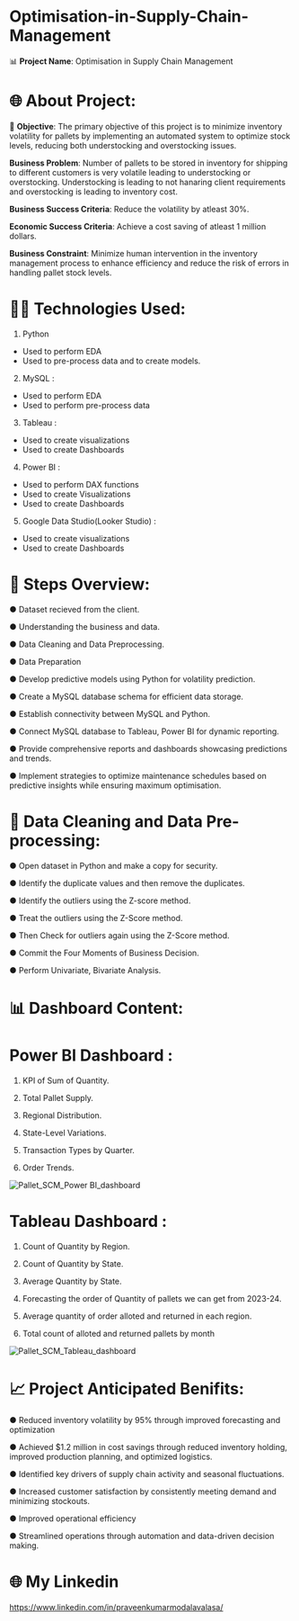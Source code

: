 # Optimisation-in-Supply-Chain-Management

📊 __Project Name__: Optimisation in Supply Chain Management

# 🌐 About Project:

🚀 __Objective__: The primary objective of this project is to minimize inventory volatility for pallets by implementing an automated system to optimize stock levels, reducing both understocking and overstocking issues.

__Business Problem__: Number of pallets to be stored in inventory for shipping to different customers is very volatile leading to understocking or overstocking. Understocking is leading to not hanaring client requirements and overstocking is leading to inventory cost.

__Business Success Criteria__: Reduce the volatility by atleast 30%.

__Economic Success Criteria__: Achieve a cost saving of atleast 1 million dollars.

__Business Constraint__: Minimize human intervention in the inventory management process to enhance efficiency and reduce the risk of errors in handling pallet stock levels.

# 👨‍💻 Technologies Used:
1. Python
  * Used to perform EDA
  * Used to pre-process data and to create models.
2. MySQL :
  * Used to perform EDA
  * Used to perform pre-process data
3. Tableau :
  * Used to create visualizations
  *	Used to create Dashboards
4. Power BI :
  * Used to perform DAX functions
  * Used to create Visualizations 
  * Used to create Dashboards
5. Google Data Studio(Looker Studio) :
  * Used to create visualizations
  *	Used to create Dashboards

# 📜 Steps Overview:
● Dataset recieved from the client.

● Understanding the business and data.

● Data Cleaning and Data Preprocessing.

● Data Preparation

● Develop predictive models using Python for volatility prediction.

● Create a MySQL database schema for efficient data storage.

● Establish connectivity between MySQL and Python.

● Connect MySQL database to Tableau, Power BI for dynamic reporting.

● Provide comprehensive reports and dashboards showcasing predictions and trends.

● Implement strategies to optimize maintenance schedules based on predictive insights while ensuring maximum optimisation.

# 🧹 Data Cleaning and Data Pre-processing:
● Open dataset in Python and make a copy for security.

● Identify the duplicate values and then remove the duplicates.

● Identify the outliers using the Z-score method.

● Treat the outliers using the Z-Score method.

● Then Check for outliers again using the Z-Score method.

● Commit the Four Moments of Business Decision.

● Perform Univariate, Bivariate Analysis.

# 📊 Dashboard Content:
# Power BI Dashboard :
1. KPI of Sum of Quantity.

2. Total Pallet Supply.

3. Regional Distribution.

4. State-Level Variations.

5. Transaction Types by Quarter.

6. Order Trends.

![Pallet_SCM_Power BI_dashboard](https://github.com/MPraveenKumar97/Optimisation-in-Supply-Chain-Management/assets/71966737/dd2d286c-c86f-47cb-aa6a-bcb3a731e50e)


# Tableau Dashboard :
1. Count of Quantity by Region.

2. Count of Quantity by State.

3. Average Quantity by State.

4. Forecasting the order of Quantity of pallets we can get from 2023-24.

5. Average quantity of order alloted and returned in each region.

6. Total count of alloted and returned pallets by month

![Pallet_SCM_Tableau_dashboard](https://github.com/MPraveenKumar97/Optimisation-in-Supply-Chain-Management/assets/71966737/cfafdb91-5112-4e49-8a55-798d8407d6c7)


# 📈 Project Anticipated Benifits:
● Reduced inventory volatility by 95% through improved forecasting and optimization

● Achieved $1.2 million in cost savings through reduced inventory holding, improved production planning, and optimized logistics.

● Identified key drivers of supply chain activity and seasonal fluctuations.

● Increased customer satisfaction by consistently meeting demand and minimizing stockouts.

● Improved operational efficiency

● Streamlined operations through automation and data-driven decision making.

# 🌐 My Linkedin
https://www.linkedin.com/in/praveenkumarmodalavalasa/

